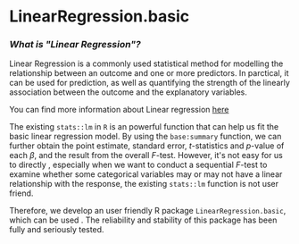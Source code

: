 # LinearRegression.basic



### *What is "Linear Regression"?*

Linear Regression is a commonly used statistical method for modelling the relationship between an outcome and one or more predictors. In parctical, it can be used for prediction, as well as quantifying the strength of the linearly association between the outcome and the explanatory variables. 

You can find more information about Linear regression [here](https://en.wikipedia.org/wiki/Linear_regression)



The existing `stats::lm` in `R` is an powerful function that can help us fit the basic linear regression model. By using the `base:summary` function, we can further obtain the point estimate, standard error, $t$-statistics and $p$-value of each $\beta$, and the result from the overall $F$-test. However, it's not easy for us to directly  , especially when we want to conduct a sequential $F$-test to examine whether some categorical variables may or may not have a linear relationship with the response, the existing `stats::lm` function is not user friend.

Therefore, we develop an user friendly R package `LinearRegression.basic`, which can be used . The reliability and stability of this package has been fully and seriously tested.


